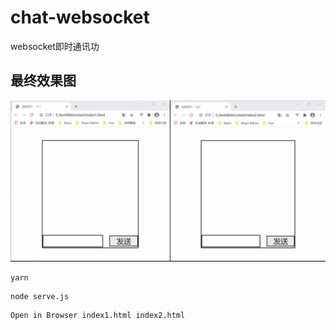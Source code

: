 # chat-websocket
websocket即时通讯功

## 最终效果图  
![即时通讯功能DEMO](./img/wsDemo.gif)  


```
yarn
```

```
node serve.js
```

```
Open in Browser index1.html index2.html
```
